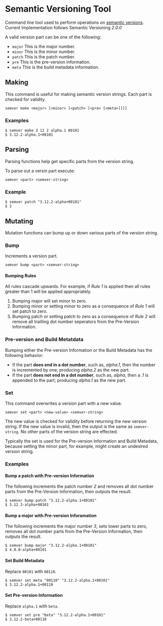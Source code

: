 # Semantic Versioning Tool

Command line tool used to perform operations on [semantic versions](http://semver.org). Current Implementation follows Semantic Versioning *2.0.0*

A valid version part can be one of the following:

- `major` This is the major number.
- `minor` This is the minor number.
- `patch` This is the patch number.
- `pre` This is the pre-version information.
- `meta` This is the build metadata information.

## Making

This command is useful for making semantic version strings. Each part is checked for validity.

```
semver make <major> [<minor> [<patch> [<pre> [<meta>]]]]
```

### Examples

```
$ semver make 3 12 2 alpha.1 00101 
$ 3.12.2-alpha.1+00101
```

## Parsing

Parsing functions help get specific parts from the version string.

To parse out a versin part execute:

```
semver <part> <semver-string>
```

### Example

```
$ semver patch "3.12.2-alpha+00101"
$ 2
```

## Mutating

Mutation functions can bump up or down various parts of the version string.

### Bump

Increments a version part.

```
semver bump <part> <semver-string>
```

#### Bumping Rules

All rules cascade upwards. For example, if *Rule 1* is applied then all rules greater than 1 will be applied appropriately. 

1. Bumping major will set minor to zero.
2. Bumping minor or setting minor to zero as a consequence of *Rule 1* will set patch to zero.
3. Bumping patch or setting patch to zero as a consequence of *Rule 2* will remove all trailling dot number seperators from the Pre-Version Information.

### Pre-version and Build Metatdata

Bumping either the Pre-version Information or the Build Metadata has the following behavior:

- If the part **does end in a dot number**, such as, *alpha.1*, then the number is incremented by one; producing *alpha.2* as the new part.
- If the part **does not end in a dot number**, such as, *alpha*, then a *.1* is appended to the part; producing *alpha.1* as the new part.

### Set

This command overwrites a version part with a new value.

```
semver set <part> <new-value> <semver-string>
```

The new value is checked for validity before returning the new version string. If the new value is invalid, then the output is the same as `semver-string`. No other parts of the version string are effected.

Typically the set is used for the Pre-version Information and Build Metadata, because setting the minor part, for example, might create an undesired version string.

### Examples

#### Bump a patch with Pre-version Information

The following increments the patch number *2* and removes all dot number parts from the Pre-Version Information, then outputs the result.

```
$ semver bump patch "3.12.2-alpha.1+00101"
$ 3.12.3-alpha+00101
```
	
#### Bump a major with Pre-version Inforamation

The following increments the major number *3*, sets lower parts to zero, removes all dot number parts from the Pre-Version Information, then outputs the result.

```
$ semver bump major "3.12.2-alpha.1+00101"
$ 4.0.0-alpha+00101
```

#### Set Build Metadata

Replace `00101` with `00110`.

```
$ semver set meta "00110" "3.12.2-alpha.1+00101"
$ 3.12.2-alpha.1+00110
```

#### Set Pre-version Information

Replace `alpha.1` with `beta`.

```
$ semver set pre "beta" "3.12.2-alpha.1+00101"
$ 3.12.2-beta+00110
```
